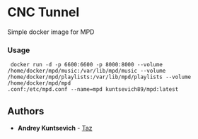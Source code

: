 # CNC Tunnel

Simple docker image for MPD

### Usage

```
 docker run -d -p 6600:6600 -p 8000:8000 --volume /home/docker/mpd/music:/var/lib/mpd/music --volume /home/docker/mpd/playlists:/var/lib/mpd/playlists --volume /home/docker/mpd/mpd
.conf:/etc/mpd.conf --name=mpd kuntsevich89/mpd:latest
```

## Authors

* **Andrey Kuntsevich** - [Taz](https://github.com/Glip)
